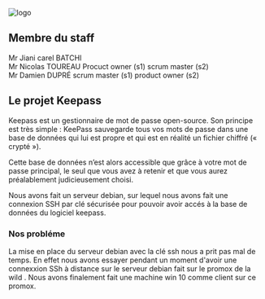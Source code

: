 ![logo](https://imtc.qccdn.fr/test/gestionnaires-de-mots-de-passe/zoom/keepass-password-safe_001.jpg)
## Membre du staff
Mr Jiani carel BATCHI  
Mr Nicolas TOUREAU Procuct owner (s1) scrum master (s2)     
Mr Damien DUPRÉ scrum master (s1) product owner (s2)

## Le projet Keepass
Keepass est un gestionnaire de mot de passe open-source. 
Son principe est très simple : KeePass sauvegarde tous vos mots de passe dans une base de données qui lui est propre et qui est en réalité un fichier chiffré (« crypté »).

Cette base de données n’est alors accessible que grâce à votre mot de passe principal, le seul que vous avez à retenir et que vous aurez préalablement judicieusement choisi.

Nous avons fait un serveur debian, sur lequel nous avons fait une connexion SSH par clé sécurisée pour pouvoir avoir accés à la base de données du logiciel keepass.

### Nos probléme
La mise en place du serveur debian  avec la clé ssh nous a prit pas mal de temps.
En effet nous avons essayer pendant un moment d'avoir une connexxion SSh à distance sur le serveur debian fait sur le promox de la wild .
Nous avons finalement fait une machine win 10 comme client sur ce promox.

